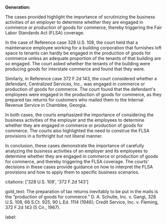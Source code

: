 **Generation:**



The cases provided highlight the importance of scrutinizing the business activities of an employer to determine whether they are engaged in commerce or production of goods for commerce, thereby triggering the Fair Labor Standards Act (FLSA) coverage.

In the case of Reference case 328 U.S. 108, the court held that a maintenance employee working for a building corporation that furnishes loft space to tenants can hardly be engaged in the production of goods for commerce unless an adequate proportion of the tenants of that building are so engaged. The court asked whether the tenants of the building were producing goods for interstate commerce and found that they were.

Similarly, in Reference case 372 F.2d 143, the court considered whether a defendant, Centralized Services, Inc., was engaged in commerce or production of goods for commerce. The court found that the defendant's employees were engaged in the production of goods for commerce, as they prepared tax returns for customers who mailed them to the Internal Revenue Service in Chamblee, Georgia.

In both cases, the courts emphasized the importance of considering the business activities of the employer and the employees to determine whether they are engaged in commerce or production of goods for commerce. The courts also highlighted the need to construe the FLSA provisions in a forthright but not liberal manner.

In conclusion, these cases demonstrate the importance of carefully analyzing the business activities of an employer and its employees to determine whether they are engaged in commerce or production of goods for commerce, and thereby triggering the FLSA coverage. The courts' decisions in these cases provide guidance on how to interpret the FLSA provisions and how to apply them to specific business scenarios.



citations: ['328 U.S. 108', '372 F.2d 143']

gold_text: The preparation of tax returns inevitably to be put in the mails is the “production of goods for commerce.” D. A. Schulte, Inc. v. Gangi, 328 U.S. 108, 66 S.Ct. 925, 90 L.Ed. 1114 (1946); Credit Service, Inc. v. Fleming, 372 F.2d 143 (5 Cir., 1967).

label: 